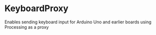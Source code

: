 KeyboardProxy
=============

Enables sending keyboard input for Arduino Uno and earlier boards using Processing as a proxy
